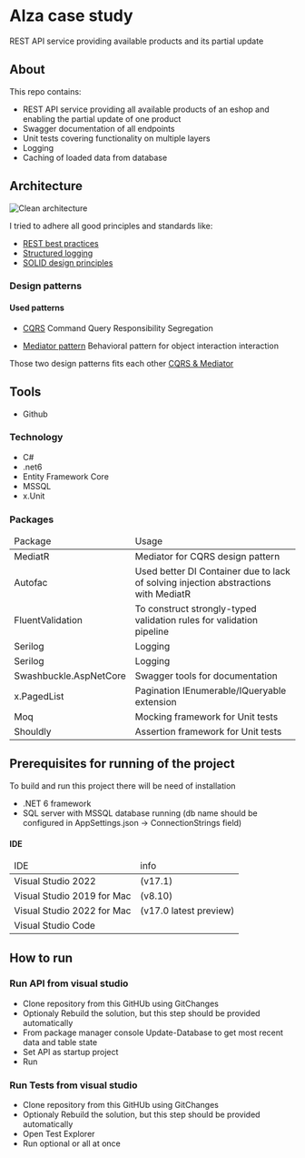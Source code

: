 <H1>Alza case study </H1>
REST API service providing available products and its partial update

<h2>About</h2>

This repo contains: 
- REST API service providing all available products of an eshop and enabling the partial update of one product
- Swagger documentation of all endpoints
- Unit tests covering functionality on multiple layers
- Logging
- Caching of loaded data from database

<h2>Architecture</h2>

![Clean architecture](https://miro.medium.com/max/256/0*cKlf8Eymfs0hu8-2.png)

I tried to adhere all good principles and standards like:
- [REST best practices](https://www.vinaysahni.com/best-practices-for-a-pragmatic-restful-api?fbclid=IwAR2oTRiYnQI71XZnpRj4DrFHV-TJ5whT-NAGJEqmvENIfbsnXyGHUygQ2K4)
- [Structured logging](https://code-maze.com/structured-logging-in-asp-net-core-with-serilog/)
- [SOLID design principles](https://www.c-sharpcorner.com/UploadFile/damubetha/solid-principles-in-C-Sharp/)

<h3>Design patterns</h3>

<h4> Used patterns</h4>

- [CQRS](https://docs.microsoft.com/en-us/azure/architecture/patterns/cqrs) Command Query Responsibility Segregation

- [Mediator pattern](https://en.wikipedia.org/wiki/Mediator_pattern) Behavioral pattern for object interaction interaction

Those two design patterns fits each other [CQRS & Mediator](https://medium.com/@darshana-edirisinghe/cqrs-and-mediator-design-patterns-f11d2e9e9c2e)

<h2>Tools</h2>

- Github

<h3>Technology</h3>

- C#
- .net6
- Entity Framework Core
- MSSQL
- x.Unit

<h3>Packages</h3>
<table>
<thead>
  <tr>
    <td>Package</td>
    <td>Usage</td>
  </tr>
</thead>
  <tr>
    <td>MediatR</td>
    <td>Mediator for CQRS design pattern</td>
  </tr>
  <tr>
    <td>Autofac</td>
    <td>Used better DI Container due to lack of solving injection abstractions with MediatR</td>
  </tr>
  <tr>
    <td>FluentValidation</td>
    <td>To construct strongly-typed validation rules for validation pipeline</td>
  </tr>
  <tr>
    <td>Serilog</td>
    <td>Logging</td>
  </tr>
  <tr>
    <td>Serilog</td>
    <td>Logging</td>
  </tr>
  <tr>
    <td>Swashbuckle.AspNetCore</td>
    <td>Swagger tools for documentation</td>
  </tr>
  <tr>
    <td>x.PagedList</td>
    <td>Pagination IEnumerable/IQueryable extension</td>
  </tr>
  <tr>
    <td>Moq</td>
    <td>Mocking framework for Unit tests</td>
  </tr>
  <tr>
    <td>Shouldly</td>
    <td>Assertion framework for Unit tests</td>
  </tr>
</table>

<h2>Prerequisites for running of the project</h2>
To build and run this project there will be need of installation

- .NET 6 framework
- SQL server with MSSQL database running (db name should be configured in AppSettings.json -> ConnectionStrings field) 

<h4>IDE</h4>
<table>
<thead>
  <tr>
    <td>IDE</td>
    <td>info</td>
  </tr>
</thead>
  <tr>
    <td>Visual Studio 2022</td>
    <td>(v17.1)</td>
  </tr>
   <tr>
    <td>Visual Studio 2019 for Mac</td>
    <td>(v8.10)</td>
  </tr>
  <tr>
    <td>Visual Studio 2022 for Mac</td>
    <td>(v17.0 latest preview)</td>
  </tr>
  <tr>
    <td>Visual Studio Code</td>
    <td></td>
  </tr>
</table>
  
<h2>How to run</h2>

<h3>Run API from visual studio</h3>

- Clone repository from this GitHUb using GitChanges
- Optionaly Rebuild the solution, but this step should be provided automatically
- From package manager console Update-Database to get most recent data and table state
- Set API as startup project
- Run

<h3>Run Tests from visual studio</h3>

- Clone repository from this GitHUb using GitChanges
- Optionaly Rebuild the solution, but this step should be provided automatically
- Open Test Explorer
- Run optional or all at once

  
